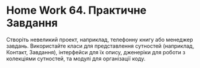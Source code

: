 # Home Work 64. Практичне Завдання

Створіть невеликий проект, наприклад, телефонну книгу або менеджер завдань. Використайте класи для представлення сутностей (наприклад, Контакт, Завдання), інтерфейси для їх опису, дженеріки для роботи з колекціями сутностей, та модулі для організації коду.